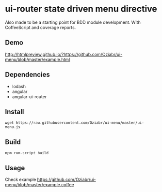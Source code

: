 # ui-router state driven menu directive

Also made to be a starting point for BDD module development. With CoffeeScript and coverage reports.

## Demo

http://htmlpreview.github.io/?https://github.com/Oziabr/ui-menu/blob/master/example.html

## Dependencies

- lodash
- angular
- angular-ui-router

## Install

```wget https://raw.githubusercontent.com/Oziabr/ui-menu/master/ui-menu.js```

## Build

```npm run-script build```

## Usage

Check example https://github.com/Oziabr/ui-menu/blob/master/example.coffee